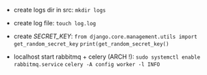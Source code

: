 - create logs dir in src:
```mkdir logs```

- create log file:
```touch log.log```

- create *SECRET_KEY*:
```from django.core.management.utils import get_random_secret_key```
```print(get_random_secret_key()```

- localhost start rabbitmq + celery (ARCH !):
```sudo systemctl enable rabbitmq.service```
```celery -A config worker -l INFO ```
